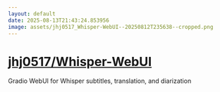 ```yaml
---
layout: default
date: 2025-08-13T21:43:24.853956
image: assets/jhj0517_Whisper-WebUI--20250812T235638--cropped.png
---
```


# [jhj0517/Whisper-WebUI](https://github.com/jhj0517/Whisper-WebUI)

Gradio WebUI for Whisper subtitles, translation, and diarization
